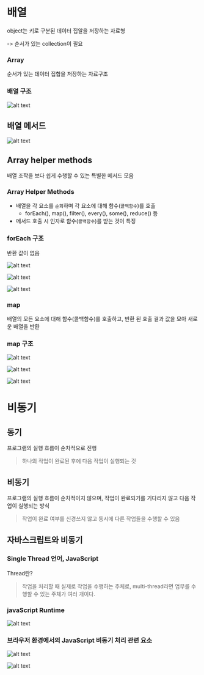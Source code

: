 # 배열
object는 키로 구분된 데이터 집알을 저장하는 자료형

-> 순서가 있는 collection이 필요

### Array
순서가 있는 데이터 집합을 저장하는 자료구조

### 배열 구조
![alt text](asset2/image.png)

## 배열 메서드
![alt text](asset2/image-1.png)

## Array helper methods
배열 조작을 보다 쉽게 수행할 수 있는 특별한 메서드 모음

### Array Helper Methods
- 배열을 각 요소를 `순회`하며 각 요소에 대해 함수(`콜백함수`)를 호출
  - forEach(), map(), filter(), every(), some(), reduce() 등
- 메서드 호출 시 인자로 함수(`콜백함수`)를 받는 것이 특징

### forEach 구조
반환 값이 없음

![alt text](asset2/image-2.png)

![alt text](asset2/image-3.png)

![alt text](asset2/image-4.png)

### map
배열의 모든 요소에 대해 함수(콜백함수)를 호출하고, 반환 된 호출 결과 값을 모아 새로운 배열을 반환

### map 구조

![alt text](asset2/image-5.png)

![alt text](asset2/image-6.png)

![alt text](asset2/image-7.png)

# 비동기
## 동기
프로그램의 실행 흐름이 순차적으로 진행

> 하나의 작업이 완료된 후에 다음 작업이 실행되는 것

## 비동기
프로그램의 실행 흐름이 순차적이지 않으며, 작업이 완료되기를 기다리지 않고 다음 작업이 실행되는 방식

> 작업이 완료 여부를 신경쓰지 않고 동시에 다른 작업들을 수행할 수 있음


## 자바스크립트와 비동기
### Single Thread 언어, JavaScript
Thread란?

> 작업을 처리할 때 실제로 작업을 수행하는 주체로, multi-thread라면 업무를 수행할 수 있는 주체가 여러 개이다.

### javaScript Runtime
![alt text](asset2/image-8.png)

### 브라우저 환경에서의 JavaScript 비동기 처리 관련 요소
![alt text](asset2/image-9.png)

![alt text](asset2/image-10.png)

